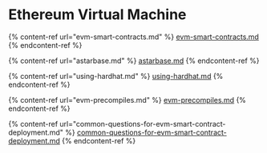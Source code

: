 # Ethereum Virtual Machine

{% content-ref url="evm-smart-contracts.md" %}
[evm-smart-contracts.md](evm-smart-contracts.md)
{% endcontent-ref %}

{% content-ref url="astarbase.md" %}
[astarbase.md](astarbase.md)
{% endcontent-ref %}

{% content-ref url="using-hardhat.md" %}
[using-hardhat.md](using-hardhat.md)
{% endcontent-ref %}

{% content-ref url="evm-precompiles.md" %}
[evm-precompiles.md](evm-precompiles.md)
{% endcontent-ref %}

{% content-ref url="common-questions-for-evm-smart-contract-deployment.md" %}
[common-questions-for-evm-smart-contract-deployment.md](common-questions-for-evm-smart-contract-deployment.md)
{% endcontent-ref %}
